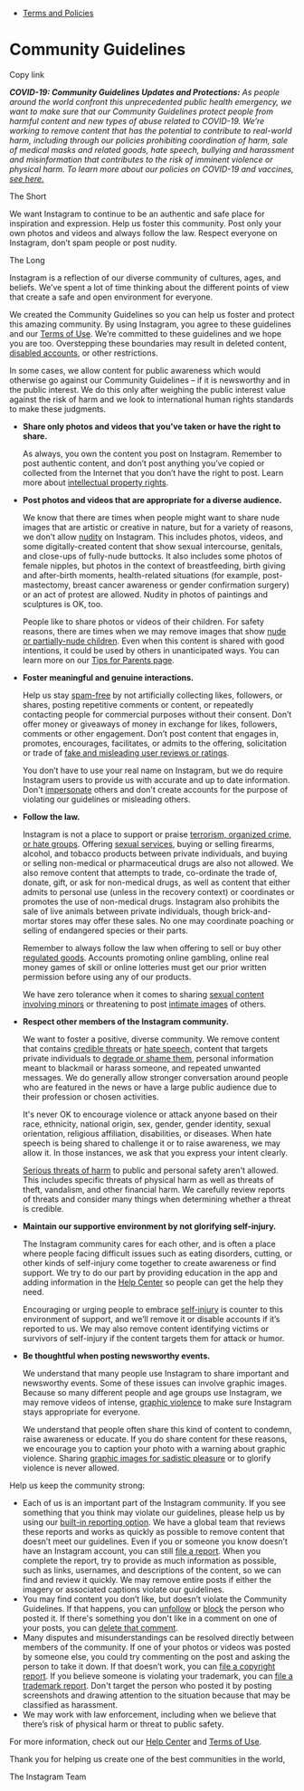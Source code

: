 *   [Terms and Policies](https://help.instagram.com/1417489251945243/?helpref=breadcrumb)

Community Guidelines
====================

Copy link

_**COVID-19: Community Guidelines Updates and Protections:** As people around the world confront this unprecedented public health emergency, we want to make sure that our Community Guidelines protect people from harmful content and new types of abuse related to COVID-19. We’re working to remove content that has the potential to contribute to real-world harm, including through our policies prohibiting coordination of harm, sale of medical masks and related goods, hate speech, bullying and harassment and misinformation that contributes to the risk of imminent violence or physical harm. To learn more about our policies on COVID-19 and vaccines, [see here.](https://help.instagram.com/697825587576762?helpref=faq_content)_

The Short

We want Instagram to continue to be an authentic and safe place for inspiration and expression. Help us foster this community. Post only your own photos and videos and always follow the law. Respect everyone on Instagram, don’t spam people or post nudity.

The Long

Instagram is a reflection of our diverse community of cultures, ages, and beliefs. We’ve spent a lot of time thinking about the different points of view that create a safe and open environment for everyone.

We created the Community Guidelines so you can help us foster and protect this amazing community. By using Instagram, you agree to these guidelines and our [Terms of Use](https://www.instagram.com/legal/terms). We’re committed to these guidelines and we hope you are too. Overstepping these boundaries may result in deleted content, [disabled accounts](https://help.instagram.com/366993040048856?helpref=faq_content), or other restrictions.

In some cases, we allow content for public awareness which would otherwise go against our Community Guidelines – if it is newsworthy and in the public interest. We do this only after weighing the public interest value against the risk of harm and we look to international human rights standards to make these judgments.

*   **Share only photos and videos that you’ve taken or have the right to share.**
    
    As always, you own the content you post on Instagram. Remember to post authentic content, and don’t post anything you’ve copied or collected from the Internet that you don’t have the right to post. Learn more about [intellectual property rights](https://help.instagram.com/126382350847838?helpref=faq_content).
    
*   **Post photos and videos that are appropriate for a diverse audience.**
    
    We know that there are times when people might want to share nude images that are artistic or creative in nature, but for a variety of reasons, we don’t allow [nudity](https://l.instagram.com/?u=https%3A%2F%2Fwww.facebook.com%2Fcommunitystandards%2Fadult_nudity_sexual_activity&e=AT2122BcHivkCuCh62KCrL5Wfh9vLLrDjbAhTamnAZyezximHVBaedYduyosEsdNmjXNJcJHq7venvdEu5m0Rtixdpb2lEjV1ERJXP6p4VEmHjZoV7QCCI7N5c1gMp863vaZbkGVxfuozEc8QeJ0bNbcwH8LJvz5-HygSQ) on Instagram. This includes photos, videos, and some digitally-created content that show sexual intercourse, genitals, and close-ups of fully-nude buttocks. It also includes some photos of female nipples, but photos in the context of breastfeeding, birth giving and after-birth moments, health-related situations (for example, post-mastectomy, breast cancer awareness or gender confirmation surgery) or an act of protest are allowed. Nudity in photos of paintings and sculptures is OK, too.
    
    People like to share photos or videos of their children. For safety reasons, there are times when we may remove images that show [nude or partially-nude children](https://l.instagram.com/?u=https%3A%2F%2Fwww.facebook.com%2Fcommunitystandards%2Fchild_nudity_sexual_exploitation&e=AT2122BcHivkCuCh62KCrL5Wfh9vLLrDjbAhTamnAZyezximHVBaedYduyosEsdNmjXNJcJHq7venvdEu5m0Rtixdpb2lEjV1ERJXP6p4VEmHjZoV7QCCI7N5c1gMp863vaZbkGVxfuozEc8QeJ0bNbcwH8LJvz5-HygSQ). Even when this content is shared with good intentions, it could be used by others in unanticipated ways. You can learn more on our [Tips for Parents page](https://help.instagram.com/154475974694511/?helpref=faq_content).
    
*   **Foster meaningful and genuine interactions.**
    
    Help us stay [spam-free](https://l.instagram.com/?u=https%3A%2F%2Fwww.facebook.com%2Fcommunitystandards%2Fspam&e=AT2122BcHivkCuCh62KCrL5Wfh9vLLrDjbAhTamnAZyezximHVBaedYduyosEsdNmjXNJcJHq7venvdEu5m0Rtixdpb2lEjV1ERJXP6p4VEmHjZoV7QCCI7N5c1gMp863vaZbkGVxfuozEc8QeJ0bNbcwH8LJvz5-HygSQ) by not artificially collecting likes, followers, or shares, posting repetitive comments or content, or repeatedly contacting people for commercial purposes without their consent. Don’t offer money or giveaways of money in exchange for likes, followers, comments or other engagement. Don’t post content that engages in, promotes, encourages, facilitates, or admits to the offering, solicitation or trade of [fake and misleading user reviews or ratings](https://l.instagram.com/?u=https%3A%2F%2Fwww.facebook.com%2Fcommunitystandards%2Ffraud_deception&e=AT2122BcHivkCuCh62KCrL5Wfh9vLLrDjbAhTamnAZyezximHVBaedYduyosEsdNmjXNJcJHq7venvdEu5m0Rtixdpb2lEjV1ERJXP6p4VEmHjZoV7QCCI7N5c1gMp863vaZbkGVxfuozEc8QeJ0bNbcwH8LJvz5-HygSQ).
    
    You don’t have to use your real name on Instagram, but we do require Instagram users to provide us with accurate and up to date information. Don't [impersonate](https://l.instagram.com/?u=https%3A%2F%2Fwww.facebook.com%2Fcommunitystandards%2Fmisrepresentation&e=AT2122BcHivkCuCh62KCrL5Wfh9vLLrDjbAhTamnAZyezximHVBaedYduyosEsdNmjXNJcJHq7venvdEu5m0Rtixdpb2lEjV1ERJXP6p4VEmHjZoV7QCCI7N5c1gMp863vaZbkGVxfuozEc8QeJ0bNbcwH8LJvz5-HygSQ) others and don't create accounts for the purpose of violating our guidelines or misleading others.
    
*   **Follow the law.**
    
    Instagram is not a place to support or praise [terrorism, organized crime, or hate groups](https://l.instagram.com/?u=https%3A%2F%2Fwww.facebook.com%2Fcommunitystandards%2Fdangerous_individuals_organizations&e=AT2122BcHivkCuCh62KCrL5Wfh9vLLrDjbAhTamnAZyezximHVBaedYduyosEsdNmjXNJcJHq7venvdEu5m0Rtixdpb2lEjV1ERJXP6p4VEmHjZoV7QCCI7N5c1gMp863vaZbkGVxfuozEc8QeJ0bNbcwH8LJvz5-HygSQ). Offering [sexual services](https://l.instagram.com/?u=https%3A%2F%2Fwww.facebook.com%2Fcommunitystandards%2Fsexual_solicitation&e=AT2122BcHivkCuCh62KCrL5Wfh9vLLrDjbAhTamnAZyezximHVBaedYduyosEsdNmjXNJcJHq7venvdEu5m0Rtixdpb2lEjV1ERJXP6p4VEmHjZoV7QCCI7N5c1gMp863vaZbkGVxfuozEc8QeJ0bNbcwH8LJvz5-HygSQ), buying or selling firearms, alcohol, and tobacco products between private individuals, and buying or selling non-medical or pharmaceutical drugs are also not allowed. We also remove content that attempts to trade, co-ordinate the trade of, donate, gift, or ask for non-medical drugs, as well as content that either admits to personal use (unless in the recovery context) or coordinates or promotes the use of non-medical drugs. Instagram also prohibits the sale of live animals between private individuals, though brick-and-mortar stores may offer these sales. No one may coordinate poaching or selling of endangered species or their parts.
    
    Remember to always follow the law when offering to sell or buy other [regulated goods](https://l.instagram.com/?u=https%3A%2F%2Fwww.facebook.com%2Fcommunitystandards%2Fregulated_goods&e=AT2122BcHivkCuCh62KCrL5Wfh9vLLrDjbAhTamnAZyezximHVBaedYduyosEsdNmjXNJcJHq7venvdEu5m0Rtixdpb2lEjV1ERJXP6p4VEmHjZoV7QCCI7N5c1gMp863vaZbkGVxfuozEc8QeJ0bNbcwH8LJvz5-HygSQ). Accounts promoting online gambling, online real money games of skill or online lotteries must get our prior written permission before using any of our products.
    
    We have zero tolerance when it comes to sharing [sexual content involving minors](https://l.instagram.com/?u=https%3A%2F%2Fwww.facebook.com%2Fcommunitystandards%2Fchild_nudity_sexual_exploitation&e=AT2122BcHivkCuCh62KCrL5Wfh9vLLrDjbAhTamnAZyezximHVBaedYduyosEsdNmjXNJcJHq7venvdEu5m0Rtixdpb2lEjV1ERJXP6p4VEmHjZoV7QCCI7N5c1gMp863vaZbkGVxfuozEc8QeJ0bNbcwH8LJvz5-HygSQ) or threatening to post [intimate images](https://l.instagram.com/?u=https%3A%2F%2Fwww.facebook.com%2Fcommunitystandards%2Fsexual_exploitation_adults&e=AT2122BcHivkCuCh62KCrL5Wfh9vLLrDjbAhTamnAZyezximHVBaedYduyosEsdNmjXNJcJHq7venvdEu5m0Rtixdpb2lEjV1ERJXP6p4VEmHjZoV7QCCI7N5c1gMp863vaZbkGVxfuozEc8QeJ0bNbcwH8LJvz5-HygSQ) of others.
    
*   **Respect other members of the Instagram community.**
    
    We want to foster a positive, diverse community. We remove content that contains [credible threats](https://l.instagram.com/?u=https%3A%2F%2Fwww.facebook.com%2Fcommunitystandards%2Fcredible_violence&e=AT2122BcHivkCuCh62KCrL5Wfh9vLLrDjbAhTamnAZyezximHVBaedYduyosEsdNmjXNJcJHq7venvdEu5m0Rtixdpb2lEjV1ERJXP6p4VEmHjZoV7QCCI7N5c1gMp863vaZbkGVxfuozEc8QeJ0bNbcwH8LJvz5-HygSQ) or [hate speech](https://l.instagram.com/?u=https%3A%2F%2Fwww.facebook.com%2Fcommunitystandards%2Fhate_speech&e=AT2122BcHivkCuCh62KCrL5Wfh9vLLrDjbAhTamnAZyezximHVBaedYduyosEsdNmjXNJcJHq7venvdEu5m0Rtixdpb2lEjV1ERJXP6p4VEmHjZoV7QCCI7N5c1gMp863vaZbkGVxfuozEc8QeJ0bNbcwH8LJvz5-HygSQ), content that targets private individuals to [degrade or shame them](https://l.instagram.com/?u=https%3A%2F%2Fwww.facebook.com%2Fcommunitystandards%2Fbullying&e=AT2122BcHivkCuCh62KCrL5Wfh9vLLrDjbAhTamnAZyezximHVBaedYduyosEsdNmjXNJcJHq7venvdEu5m0Rtixdpb2lEjV1ERJXP6p4VEmHjZoV7QCCI7N5c1gMp863vaZbkGVxfuozEc8QeJ0bNbcwH8LJvz5-HygSQ), personal information meant to blackmail or harass someone, and repeated unwanted messages. We do generally allow stronger conversation around people who are featured in the news or have a large public audience due to their profession or chosen activities.
    
    It's never OK to encourage violence or attack anyone based on their race, ethnicity, national origin, sex, gender, gender identity, sexual orientation, religious affiliation, disabilities, or diseases. When hate speech is being shared to challenge it or to raise awareness, we may allow it. In those instances, we ask that you express your intent clearly.
    
    [Serious threats of harm](https://l.instagram.com/?u=https%3A%2F%2Fwww.facebook.com%2Fcommunitystandards%2Fcredible_violence&e=AT2122BcHivkCuCh62KCrL5Wfh9vLLrDjbAhTamnAZyezximHVBaedYduyosEsdNmjXNJcJHq7venvdEu5m0Rtixdpb2lEjV1ERJXP6p4VEmHjZoV7QCCI7N5c1gMp863vaZbkGVxfuozEc8QeJ0bNbcwH8LJvz5-HygSQ) to public and personal safety aren't allowed. This includes specific threats of physical harm as well as threats of theft, vandalism, and other financial harm. We carefully review reports of threats and consider many things when determining whether a threat is credible.
    
*   **Maintain our supportive environment by not glorifying self-injury.**
    
    The Instagram community cares for each other, and is often a place where people facing difficult issues such as eating disorders, cutting, or other kinds of self-injury come together to create awareness or find support. We try to do our part by providing education in the app and adding information in the [Help Center](https://help.instagram.com/) so people can get the help they need.
    
    Encouraging or urging people to embrace [self-injury](https://l.instagram.com/?u=https%3A%2F%2Fwww.facebook.com%2Fcommunitystandards%2Fsuicide_self_injury_violence&e=AT2122BcHivkCuCh62KCrL5Wfh9vLLrDjbAhTamnAZyezximHVBaedYduyosEsdNmjXNJcJHq7venvdEu5m0Rtixdpb2lEjV1ERJXP6p4VEmHjZoV7QCCI7N5c1gMp863vaZbkGVxfuozEc8QeJ0bNbcwH8LJvz5-HygSQ) is counter to this environment of support, and we’ll remove it or disable accounts if it’s reported to us. We may also remove content identifying victims or survivors of self-injury if the content targets them for attack or humor.
    
*   **Be thoughtful when posting newsworthy events.**
    
    We understand that many people use Instagram to share important and newsworthy events. Some of these issues can involve graphic images. Because so many different people and age groups use Instagram, we may remove videos of intense, [graphic violence](https://l.instagram.com/?u=https%3A%2F%2Fwww.facebook.com%2Fcommunitystandards%2Fgraphic_violence&e=AT2122BcHivkCuCh62KCrL5Wfh9vLLrDjbAhTamnAZyezximHVBaedYduyosEsdNmjXNJcJHq7venvdEu5m0Rtixdpb2lEjV1ERJXP6p4VEmHjZoV7QCCI7N5c1gMp863vaZbkGVxfuozEc8QeJ0bNbcwH8LJvz5-HygSQ) to make sure Instagram stays appropriate for everyone.
    
    We understand that people often share this kind of content to condemn, raise awareness or educate. If you do share content for these reasons, we encourage you to caption your photo with a warning about graphic violence. Sharing [graphic images for sadistic pleasure](https://l.instagram.com/?u=https%3A%2F%2Fwww.facebook.com%2Fcommunitystandards%2Fcruel_insensitive&e=AT2122BcHivkCuCh62KCrL5Wfh9vLLrDjbAhTamnAZyezximHVBaedYduyosEsdNmjXNJcJHq7venvdEu5m0Rtixdpb2lEjV1ERJXP6p4VEmHjZoV7QCCI7N5c1gMp863vaZbkGVxfuozEc8QeJ0bNbcwH8LJvz5-HygSQ) or to glorify violence is never allowed.
    

Help us keep the community strong:

*   Each of us is an important part of the Instagram community. If you see something that you think may violate our guidelines, please help us by using our [built-in reporting option](https://help.instagram.com/165828726894770?helpref=faq_content). We have a global team that reviews these reports and works as quickly as possible to remove content that doesn’t meet our guidelines. Even if you or someone you know doesn’t have an Instagram account, you can still [file a report](https://help.instagram.com/contact/383679321740945). When you complete the report, try to provide as much information as possible, such as links, usernames, and descriptions of the content, so we can find and review it quickly. We may remove entire posts if either the imagery or associated captions violate our guidelines.
*   You may find content you don’t like, but doesn’t violate the Community Guidelines. If that happens, you can [unfollow](https://help.instagram.com/286340048138725?helpref=faq_content) or [block](https://help.instagram.com/426700567389543/?helpref=faq_content) the person who posted it. If there's something you don't like in a comment on one of your posts, you can [delete that comment](https://help.instagram.com/289098941190483?helpref=faq_content).
*   Many disputes and misunderstandings can be resolved directly between members of the community. If one of your photos or videos was posted by someone else, you could try commenting on the post and asking the person to take it down. If that doesn’t work, you can [file a copyright report](https://help.instagram.com/126382350847838?helpref=faq_content). If you believe someone is violating your trademark, you can [file a trademark report](https://help.instagram.com/222826637847963?helpref=faq_content). Don't target the person who posted it by posting screenshots and drawing attention to the situation because that may be classified as harassment.
*   We may work with law enforcement, including when we believe that there’s risk of physical harm or threat to public safety.

For more information, check out our [Help Center](https://help.instagram.com/) and [Terms of Use](https://l.instagram.com/?u=http%3A%2F%2Finstagram.com%2Flegal%2Fterms%2F%23&e=AT2122BcHivkCuCh62KCrL5Wfh9vLLrDjbAhTamnAZyezximHVBaedYduyosEsdNmjXNJcJHq7venvdEu5m0Rtixdpb2lEjV1ERJXP6p4VEmHjZoV7QCCI7N5c1gMp863vaZbkGVxfuozEc8QeJ0bNbcwH8LJvz5-HygSQ).

Thank you for helping us create one of the best communities in the world,

The Instagram Team